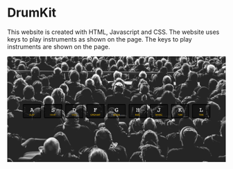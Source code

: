 # DrumKit

This website is created with HTML, Javascript and CSS. The website uses keys to play instruments as shown on the page. The keys to play instruments are shown on the page.

![](drumkit.gif)
